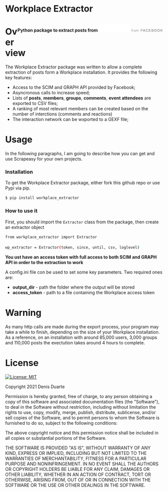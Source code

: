 # Workplace Extractor
<p style="float: right;">
  <b>Python package to extract posts from</b>
  <img src="https://raw.githubusercontent.com/denisduarte/midia/main/workplace.png" width="100" height="24">
  <img src="https://raw.githubusercontent.com/denisduarte/midia/main/from_facebook.png" width="100" height="9">
</p>

# Overview
The Workplace Extractor package was written to allow a complete extraction of posts form a Workplace installation. It provides the following key features:

* Access to the SCIM and GRAPH API provided by Facebook;
* Asyncronous calls to increase speed;
* Lists of **posts**, **members**, **groups**, **comments**, **event attendees** are exported to CSV files;
* A ranking of most relevant members can be created based on the number of interctions (comments and reactions)
* The interaction network can be wxported to a GEXF file;

# Usage
In the following paragraphs, I am going to describe how you can get and use Scrapeasy for your own projects.

### Installation
To get the Workplace Extractor package, either fork this github repo or use Pypi via pip.
```sh
$ pip install workplace_extractor
```
### How to use it

First, you should import the `Extractor` class from the package, then create an extractor object

```sh
from workplace_extractor import Extractor

wp_extractor = Extractor(token, since, until, csv, loglevel)
```

**You ust have an access token with full access to both SCIM and GRAPH API in order to the extraction to work**

A config.ini file con be used to set some key parameters. Two required ones are:

* **output_dir** - path the folder where the output will be stored
* **access_token** - path to a file containing the Workplace access token

# Warning
As many http calls are made during the export process, your program may take a while to finish, depending on the size of your Workplace installation. As a reference, on an installation with around 85,000 users, 3,000 groups and 110,000 posts the exectution takes around 4 hours to complete.

# License

[![License: MIT](https://img.shields.io/badge/License-MIT-yellow.svg)](https://opensource.org/licenses/MIT)

Copyright 2021 Denis Duarte

Permission is hereby granted, free of charge, to any person obtaining a copy of this software and associated documentation files (the "Software"), to deal in the Software without restriction, including without limitation the rights to use, copy, modify, merge, publish, distribute, sublicense, and/or sell copies of the Software, and to permit persons to whom the Software is furnished to do so, subject to the following conditions:

The above copyright notice and this permission notice shall be included in all copies or substantial portions of the Software.

THE SOFTWARE IS PROVIDED "AS IS", WITHOUT WARRANTY OF ANY KIND, EXPRESS OR IMPLIED, INCLUDING BUT NOT LIMITED TO THE WARRANTIES OF MERCHANTABILITY, FITNESS FOR A PARTICULAR PURPOSE AND NONINFRINGEMENT. IN NO EVENT SHALL THE AUTHORS OR COPYRIGHT HOLDERS BE LIABLE FOR ANY CLAIM, DAMAGES OR OTHER LIABILITY, WHETHER IN AN ACTION OF CONTRACT, TORT OR OTHERWISE, ARISING FROM, OUT OF OR IN CONNECTION WITH THE SOFTWARE OR THE USE OR OTHER DEALINGS IN THE SOFTWARE.

